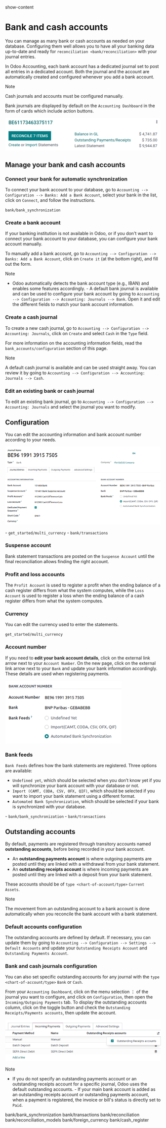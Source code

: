 show-content  

# Bank and cash accounts

You can manage as many bank or cash accounts as needed on your database.
Configuring them well allows you to have all your banking data
up-to-date and ready for `reconciliation
<bank/reconciliation>` with your journal entries.

In Odoo Accounting, each bank account has a dedicated journal set to
post all entries in a dedicated account. Both the journal and the
account are automatically created and configured whenever you add a bank
account.

> [!NOTE]
> Cash journals and accounts must be configured manually.

Bank journals are displayed by default on the `Accounting Dashboard` in
the form of cards which include action buttons.

![Bank journals are displayed on the Accounting Dashboard and contain action buttons](bank/card.png)

## Manage your bank and cash accounts

### Connect your bank for automatic synchronization

To connect your bank account to your database, go to
`Accounting --> Configuration
--> Banks: Add a Bank Account`, select your bank in the list, click on
`Connect`, and follow the instructions.

<div class="seealso">

`bank/bank_synchronization`

</div>

### Create a bank account

If your banking institution is not available in Odoo, or if you don't
want to connect your bank account to your database, you can configure
your bank account manually.

To manually add a bank account, go to
`Accounting --> Configuration --> Banks:
Add a Bank Account`, click on `Create it` (at the bottom right), and
fill out the form.

> [!NOTE]
> - Odoo automatically detects the bank account type (e.g., IBAN) and
> enables some features accordingly. - A default bank journal is
> available and can be used to configure your bank account by going to
> `Accounting --> Configuration --> Accounting: Journals --> Bank`. Open
> it and edit the different fields to match your bank account
> information.

### Create a cash journal

To create a new cash journal, go to
`Accounting --> Configuration --> Accounting:
Journals`, click on `Create` and select `Cash` in the `Type` field.

For more information on the accounting information fields, read the
`bank_accounts/configuration` section of this page.

> [!NOTE]
> A default cash journal is available and can be used straight away. You
> can review it by going to
> `Accounting --> Configuration --> Accounting: Journals --> Cash`.

### Edit an existing bank or cash journal

To edit an existing bank journal, go to
`Accounting --> Configuration --> Accounting:
Journals` and select the journal you want to modify.

## Configuration

You can edit the accounting information and bank account number
according to your needs.

![Manually configure your bank information](bank/bank-journal-config.png)

<div class="seealso">

\- `get_started/multi_currency` - `bank/transactions`

</div>

### Suspense account

Bank statement transactions are posted on the `Suspense Account` until
the final reconciliation allows finding the right account.

### Profit and loss accounts

The `Profit Account` is used to register a profit when the ending
balance of a cash register differs from what the system computes, while
the `Loss Account` is used to register a loss when the ending balance of
a cash register differs from what the system computes.

### Currency

You can edit the currency used to enter the statements.

<div class="seealso">

`get_started/multi_currency`

</div>

### Account number

If you need to **edit your bank account details**, click on the external
link arrow next to your `Account Number`. On the new page, click on the
external link arrow next to your `Bank` and update your bank information
accordingly. These details are used when registering payments.

![Edit your bank information](bank/bank-account-number.png)

### Bank feeds

`Bank Feeds` defines how the bank statements are registered. Three
options are available:

- `Undefined yet`, which should be selected when you don’t know yet if
  you will synchronize your bank account with your database or not.
- `Import (CAMT, CODA, CSV, OFX, QIF)`, which should be selected if you
  want to import your bank statement using a different format.
- `Automated Bank Synchronization`, which should be selected if your
  bank is synchronized with your database.

<div class="seealso">

\- `bank/bank_synchronization` - `bank/transactions`

</div>

## Outstanding accounts

By default, payments are registered through transitory accounts named
**outstanding accounts**, before being recorded in your bank account.

- An **outstanding payments account** is where outgoing payments are
  posted until they are linked with a withdrawal from your bank
  statement.
- An **outstanding receipts account** is where incoming payments are
  posted until they are linked with a deposit from your bank statement.

These accounts should be of `type <chart-of-account/type>`
`Current Assets`.

> [!NOTE]
> The movement from an outstanding account to a bank account is done
> automatically when you reconcile the bank account with a bank
> statement.

### Default accounts configuration

The outstanding accounts are defined by default. If necessary, you can
update them by going to
`Accounting --> Configuration --> Settings --> Default Accounts` and
update your `Outstanding Receipts Account` and
`Outstanding Payments Account`.

### Bank and cash journals configuration

You can also set specific outstanding accounts for any journal with the
`type
<chart-of-account/type>` `Bank` or `Cash`.

From your `Accounting Dashboard`, click on the menu selection ⋮ of the
journal you want to configure, and click on `Configuration`, then open
the `Incoming/Outgoing
Payments` tab. To display the outstanding accounts column, click on the
toggle button and check the `Outstanding Receipts/Payments accounts`,
then update the account.

<img src="bank/toggle-button.png" class="align-center"
alt="Select the toggle button and click on outstanding Accounts" />

> [!NOTE]
> - If you do not specify an outstanding payments account or an
> outstanding receipts account for a specific journal, Odoo uses the
> default outstanding accounts. - If your main bank account is added as
> an outstanding receipts account or outstanding payments account, when
> a payment is registered, the invoice or bill's status is directly set
> to `Paid`.

<div class="toctree" titlesonly="">

bank/bank_synchronization bank/transactions bank/reconciliation
bank/reconciliation_models bank/foreign_currency bank/cash_register

</div>

